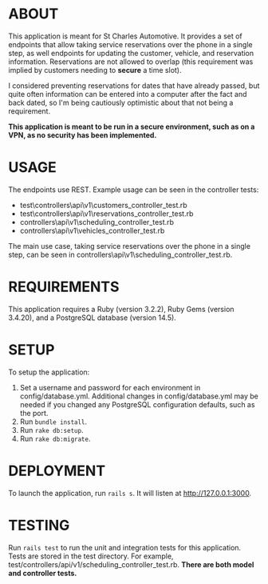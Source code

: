 # ABOUT

This application is meant for St Charles Automotive. It provides a set of endpoints that allow taking service
reservations over the phone in a single step, as well endpoints for updating the customer, vehicle, and reservation
information. Reservations are not allowed to overlap (this requirement was implied by customers needing to **secure** a
time slot).

I considered preventing reservations for dates that have already passed, but quite often information can be entered into
a computer after the fact and back dated, so I'm being cautiously optimistic about that not being a requirement.

**This application is meant to be run in a secure environment, such as on a VPN, as no security has been implemented.**

# USAGE

The endpoints use REST. Example usage can be seen in the controller tests:
* test\controllers\api\v1\customers_controller_test.rb
* test\controllers\api\v1\reservations_controller_test.rb
* controllers\api\v1\scheduling_controller_test.rb
* controllers\api\v1\vehicles_controller_test.rb

The main use case, taking service reservations over the phone in a single step, can be seen in
controllers\api\v1\scheduling_controller_test.rb.

# REQUIREMENTS

This application requires a Ruby (version 3.2.2), Ruby Gems (version 3.4.20), and a PostgreSQL database (version 14.5).

# SETUP

To setup the application:
1. Set a username and password for each environment in config/database.yml. Additional changes in config/database.yml
may be needed if you changed any PostgreSQL configuration defaults, such as the port.
2. Run `bundle install`.
3. Run `rake db:setup`.
4. Run `rake db:migrate`.

# DEPLOYMENT

To launch the application, run `rails s`. It will listen at http://127.0.0.1:3000.

# TESTING

Run `rails test` to run the unit and integration tests for this application. Tests are stored in the test directory. For
example, test/controllers/api/v1/scheduling_controller_test.rb. **There are both model and controller tests.**